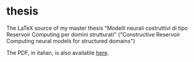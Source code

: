 # thesis
The LaTeX source of my master thesis "Modelli neurali costruttivi di tipo Reservoir Computing per domini strutturati" ("Constructive Reservoir Computing neural models for structured domains") 

The PDF, in italian, is also available [here](https://etd.adm.unipi.it/t/etd-01232012-162826/).
